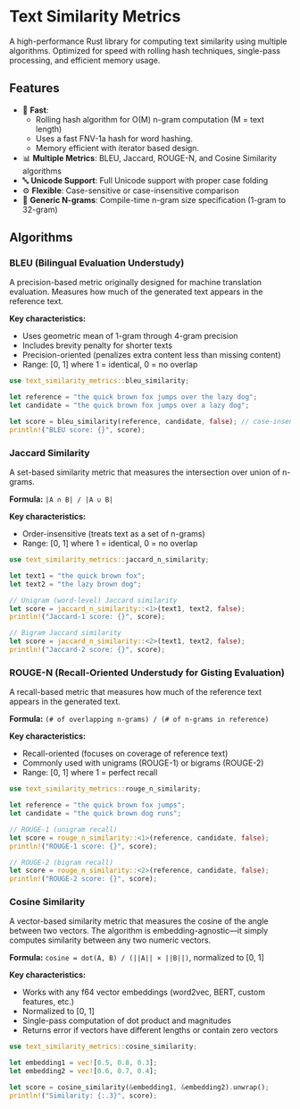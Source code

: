 # Text Similarity Metrics

A high-performance Rust library for computing text similarity using multiple algorithms. Optimized for speed with rolling hash techniques, single-pass processing, and efficient memory usage.

## Features

- 🚀 **Fast**: 
    - Rolling hash algorithm for O(M) n-gram computation (M = text length)
    - Uses a fast FNV-1a hash for word hashing.
    - Memory efficient with iterator based design.
- 📊 **Multiple Metrics**: BLEU, Jaccard, ROUGE-N, and Cosine Similarity algorithms
- 🔤 **Unicode Support**: Full Unicode support with proper case folding
- ⚙️ **Flexible**: Case-sensitive or case-insensitive comparison
- 🎯 **Generic N-grams**: Compile-time n-gram size specification (1-gram to 32-gram)

## Algorithms

### BLEU (Bilingual Evaluation Understudy)

A precision-based metric originally designed for machine translation evaluation. Measures how much of the generated text appears in the reference text.

**Key characteristics:**
- Uses geometric mean of 1-gram through 4-gram precision
- Includes brevity penalty for shorter texts
- Precision-oriented (penalizes extra content less than missing content)
- Range: [0, 1] where 1 = identical, 0 = no overlap


```rust
use text_similarity_metrics::bleu_similarity;

let reference = "the quick brown fox jumps over the lazy dog";
let candidate = "the quick brown fox jumps over a lazy dog";

let score = bleu_similarity(reference, candidate, false); // case-insensitive
println!("BLEU score: {}", score);
```

### Jaccard Similarity

A set-based similarity metric that measures the intersection over union of n-grams.

**Formula:** `|A ∩ B| / |A ∪ B|`

**Key characteristics:**
- Order-insensitive (treats text as a set of n-grams)
- Range: [0, 1] where 1 = identical, 0 = no overlap


```rust
use text_similarity_metrics::jaccard_n_similarity;

let text1 = "the quick brown fox";
let text2 = "the lazy brown dog";

// Unigram (word-level) Jaccard similarity
let score = jaccard_n_similarity::<1>(text1, text2, false);
println!("Jaccard-1 score: {}", score);

// Bigram Jaccard similarity
let score = jaccard_n_similarity::<2>(text1, text2, false);
println!("Jaccard-2 score: {}", score);
```

### ROUGE-N (Recall-Oriented Understudy for Gisting Evaluation)

A recall-based metric that measures how much of the reference text appears in the generated text.

**Formula:** `(# of overlapping n-grams) / (# of n-grams in reference)`

**Key characteristics:**
- Recall-oriented (focuses on coverage of reference text)
- Commonly used with unigrams (ROUGE-1) or bigrams (ROUGE-2)
- Range: [0, 1] where 1 = perfect recall


```rust
use text_similarity_metrics::rouge_n_similarity;

let reference = "the quick brown fox jumps";
let candidate = "the quick brown dog runs";

// ROUGE-1 (unigram recall)
let score = rouge_n_similarity::<1>(reference, candidate, false);
println!("ROUGE-1 score: {}", score);

// ROUGE-2 (bigram recall)
let score = rouge_n_similarity::<2>(reference, candidate, false);
println!("ROUGE-2 score: {}", score);
```

### Cosine Similarity

A vector-based similarity metric that measures the cosine of the angle between two vectors. The algorithm is embedding-agnostic—it simply computes similarity between any two numeric vectors.

**Formula:** `cosine = dot(A, B) / (||A|| × ||B||)`, normalized to [0, 1]

**Key characteristics:**
- Works with any f64 vector embeddings (word2vec, BERT, custom features, etc.)
- Normalized to [0, 1]
- Single-pass computation of dot product and magnitudes
- Returns error if vectors have different lengths or contain zero vectors

```rust
use text_similarity_metrics::cosine_similarity;

let embedding1 = vec![0.5, 0.8, 0.3];
let embedding2 = vec![0.6, 0.7, 0.4];

let score = cosine_similarity(&embedding1, &embedding2).unwrap();
println!("Similarity: {:.3}", score);
```
